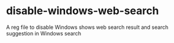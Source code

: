 # disable-windows-web-search
A reg file to disable Windows shows web search result and search suggestion in Windows search
